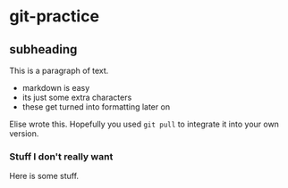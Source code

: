 # git-practice

## subheading
This is a paragraph of text.

- markdown is easy
- its just some extra characters
- these get turned into formatting later on

<!-- This is my part to code in -->

Elise wrote this. Hopefully you used `git pull` to integrate it into your own version.





<!-- This is your part to code in -->

### Stuff I don't really want
Here is some stuff.


<!-- This is johnny's part to code in -->







<!-- This is johnny's part to code in -->




